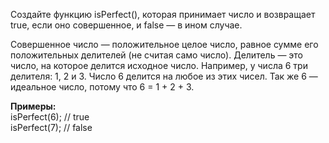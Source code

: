 Создайте функцию isPerfect(), которая принимает число и возвращает true, если оно совершенное, и false — в ином случае.

Совершенное число — положительное целое число, равное сумме его положительных делителей (не считая само число). Делитель — это число, на которое делится исходное число. Например, у числа 6 три делителя: 1, 2 и 3. Число 6 делится на любое из этих чисел. Так же 6 — идеальное число, потому что 6 = 1 + 2 + 3.

__Примеры:__  
isPerfect(6);  // true  
isPerfect(7);  // false
